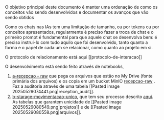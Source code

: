 O objetivo principal deste documento é manter uma ordenação de como os conceitos vão sendo desenvolvidos e documentar os avanços que vão sendo obtidos  
  
Como os chats nas IAs tem uma limitação de tamanho, ou por tokens ou por conceitos apresentados, regularmente é preciso fazer a troca de chat e o primeiro prompt é fundamental para que aquele chat se desenvolva bem: é preciso instrui-lo com tudo aquilo que foi desenvolvido, tanto quanto a forma e o papel de cada um se relacionar, como quanto ao projeto em si.  
  
O protocolo de relacionamento está aqui [[protocolo-de-interacao]]

O desenvolvimento está sendo feito através de notebooks, 
1. [a-recepcao - raw](https://github.com/WRMELO/INFRAESTRUTURA/blob/main/notebooks/a-recepcao-raw.ipynb)  que pega os arquivos que estão no My Drive (fonte primária dos arquivos) e os copia em um bucket MinIO [recepcao-raw](pipeline-projeto.md#Infresturura) . Faz a auditoria através de uma tabela [[Pasted image 20250529074441.png|reception_audit]].
2. [b-starage-movimentacao-unico](https://github.com/WRMELO/INFRAESTRUTURA/blob/main/notebooks/b-storage-movimentacao-unico.ipynb), que tem seu processo descrito [aqui](pipeline-notebook-b). As tabelas que garantem unicidade de [[Pasted image 20250529080549.png|projetos]] e de [[Pasted image 20250529080558.png|arquivos]].



